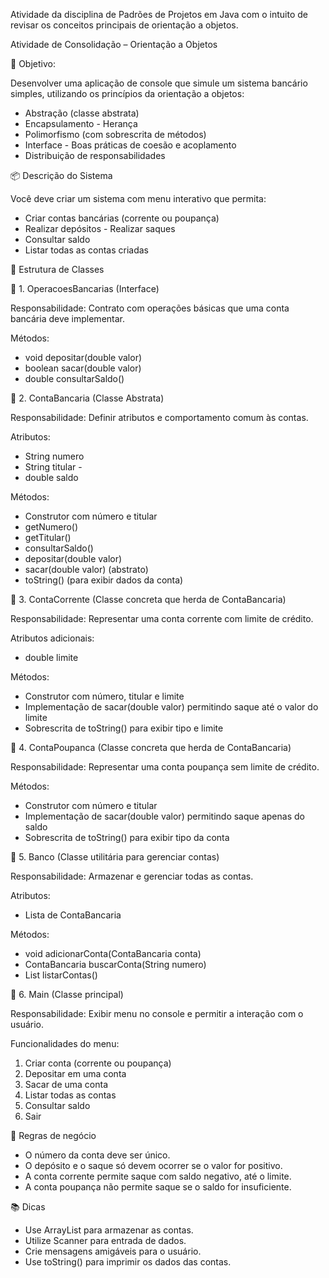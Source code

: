 Atividade da disciplina de Padrões de Projetos em Java com o intuito de revisar os conceitos principais de orientação a objetos.

Atividade de Consolidação – Orientação a Objetos

🎯 Objetivo:

Desenvolver uma aplicação de console que simule um sistema bancário simples, utilizando os princípios da orientação a objetos: 

- Abstração (classe abstrata)
- Encapsulamento - Herança
- Polimorfismo (com sobrescrita de métodos)
- Interface - Boas práticas de coesão e acoplamento
- Distribuição de responsabilidades
  
📦 Descrição do Sistema

Você deve criar um sistema com menu interativo que permita: 
- Criar contas bancárias (corrente ou poupança)
- Realizar depósitos - Realizar saques
- Consultar saldo
- Listar todas as contas criadas
  
🧱 Estrutura de Classes

🔹 1. OperacoesBancarias (Interface)

Responsabilidade: Contrato com operações básicas que uma conta bancária deve implementar. 

Métodos: 
- void depositar(double valor)
- boolean sacar(double valor)
- double consultarSaldo()
  
🔹 2. ContaBancaria (Classe Abstrata)

Responsabilidade: Definir atributos e comportamento comum às contas. 

Atributos: 
- String numero
- String titular -
-  double saldo
  
  Métodos:
  
- Construtor com número e titular
- getNumero()
- getTitular()
- consultarSaldo()
- depositar(double valor)
- sacar(double valor) (abstrato)
- toString() (para exibir dados da conta)
  
🔹 3. ContaCorrente (Classe concreta que herda de ContaBancaria)

Responsabilidade: Representar uma conta corrente com limite de crédito. 

Atributos adicionais: 
- double limite

Métodos:

- Construtor com número, titular e limite
- Implementação de sacar(double valor) permitindo saque até o valor do limite
- Sobrescrita de toString() para exibir tipo e limite
  
🔹 4. ContaPoupanca (Classe concreta que herda de ContaBancaria)

Responsabilidade: Representar uma conta poupança sem limite de crédito. 

Métodos: 
- Construtor com número e titular
- Implementação de sacar(double valor) permitindo saque apenas do saldo
- Sobrescrita de toString() para exibir tipo da conta
  
🔹 5. Banco (Classe utilitária para gerenciar contas)

Responsabilidade: Armazenar e gerenciar todas as contas.

Atributos: 
- Lista de ContaBancaria

Métodos: 

- void adicionarConta(ContaBancaria conta)
- ContaBancaria buscarConta(String numero)
- List<ContaBancaria> listarContas()
  
🔹 6. Main (Classe principal)

Responsabilidade: Exibir menu no console e permitir a interação com o usuário. 

Funcionalidades do menu: 

1. Criar conta (corrente ou poupança)
2. Depositar em uma conta
3. Sacar de uma conta
4. Listar todas as contas
5. Consultar saldo
6. Sair
   
📌 Regras de negócio

- O número da conta deve ser único.
- O depósito e o saque só devem ocorrer se o valor for positivo.
- A conta corrente permite saque com saldo negativo, até o limite.
- A conta poupança não permite saque se o saldo for insuficiente.
  
📚 Dicas
- Use ArrayList para armazenar as contas.
- Utilize Scanner para entrada de dados.
- Crie mensagens amigáveis para o usuário.
- Use toString() para imprimir os dados das contas.
